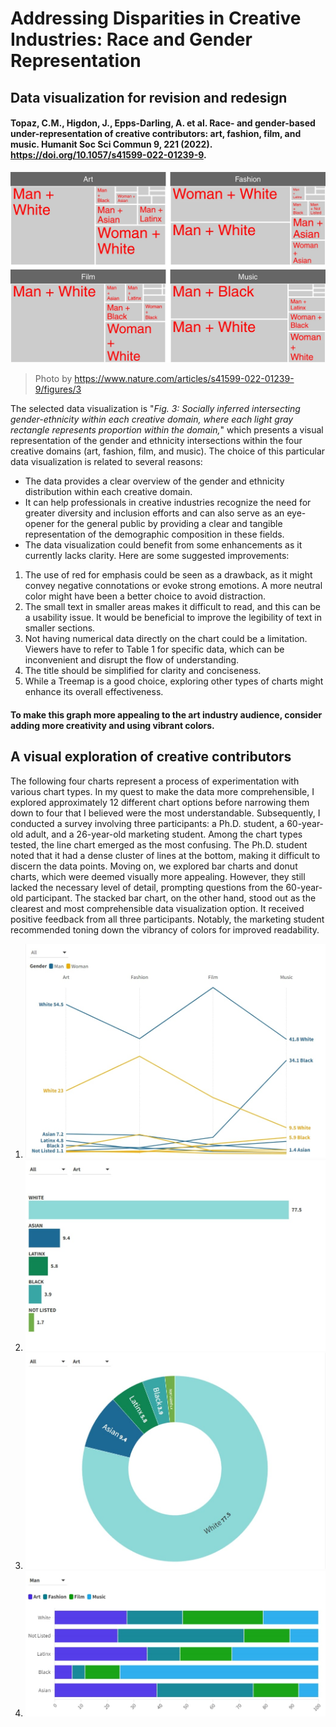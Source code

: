 

# Addressing Disparities in Creative Industries: Race and Gender Representation
## Data visualization for revision and redesign
#### Topaz, C.M., Higdon, J., Epps-Darling, A. et al. Race- and gender-based under-representation of creative contributors: art, fashion, film, and music. Humanit Soc Sci Commun 9, 221 (2022). https://doi.org/10.1057/s41599-022-01239-9.
![Socially inferred intersecting gender-ethnicity within each creative domain](Figure3.jpg)
> Photo by <https://www.nature.com/articles/s41599-022-01239-9/figures/3>

The selected data visualization is "*Fig. 3: Socially inferred intersecting gender-ethnicity within each creative domain, where each light gray rectangle represents proportion within the domain,*" which presents a visual representation of the gender and ethnicity intersections within the four creative domains (art, fashion, film, and music).
The choice of this particular data visualization is related to several reasons:
- The data provides a clear overview of the gender and ethnicity distribution within each creative domain.
- It can help professionals in creative industries recognize the need for greater diversity and inclusion efforts and can also serve as an eye-opener for the general public by providing a clear and tangible representation of the demographic composition in these fields.
- The data visualization could benefit from some enhancements as it currently lacks clarity. Here are some suggested improvements:
1. The use of red for emphasis could be seen as a drawback, as it might convey negative connotations or evoke strong emotions. A more neutral color might have been a better choice to avoid distraction.
2. The small text in smaller areas makes it difficult to read, and this can be a usability issue. It would be beneficial to improve the legibility of text in smaller sections.
3. Not having numerical data directly on the chart could be a limitation. Viewers have to refer to Table 1 for specific data, which can be inconvenient and disrupt the flow of understanding.
4. The title should be simplified for clarity and conciseness.
5. While a Treemap is a good choice, exploring other types of charts might enhance its overall effectiveness.

#### To make this graph more appealing to the art industry audience, consider adding more creativity and using vibrant colors.

##  A visual exploration of creative contributors
The following four charts represent a process of experimentation with various chart types. In my quest to make the data more comprehensible, I explored approximately 12 different chart options before narrowing them down to four that I believed were the most understandable. Subsequently, I conducted a survey involving three participants: a Ph.D. student, a 60-year-old adult, and a 26-year-old marketing student. 
Among the chart types tested, the line chart emerged as the most confusing. The Ph.D. student noted that it had a dense cluster of lines at the bottom, making it difficult to discern the data points. Moving on, we explored bar charts and donut charts, which were deemed visually more appealing. However, they still lacked the necessary level of detail, prompting questions from the 60-year-old participant.
The stacked bar chart, on the other hand, stood out as the clearest and most comprehensible data visualization option. It received positive feedback from all three participants. Notably, the marketing student recommended toning down the vibrancy of colors for improved readability. 
1. <img src="Linechart.jpg" width="1000"/>
3. ![Bar chart](Barchart.jpg)
4. ![Donut chart](Donutchart.jpg)
5. ![Stacked chart](Stackedchart.jpg)





